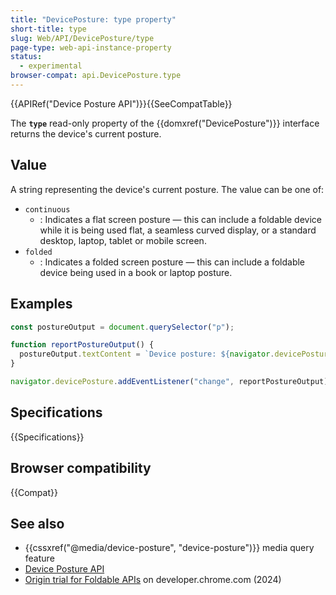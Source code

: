 ```yaml
---
title: "DevicePosture: type property"
short-title: type
slug: Web/API/DevicePosture/type
page-type: web-api-instance-property
status:
  - experimental
browser-compat: api.DevicePosture.type
---
```


{{APIRef("Device Posture API")}}{{SeeCompatTable}}

The **`type`** read-only property of the {{domxref("DevicePosture")}} interface returns the device's current posture.

## Value

A string representing the device's current posture. The value can be one of:

- `continuous`
  - : Indicates a flat screen posture — this can include a foldable device while it is being used flat, a seamless curved display, or a standard desktop, laptop, tablet or mobile screen.
- `folded`
  - : Indicates a folded screen posture — this can include a foldable device being used in a book or laptop posture.

## Examples

```js
const postureOutput = document.querySelector("p");

function reportPostureOutput() {
  postureOutput.textContent = `Device posture: ${navigator.devicePosture.type}`;
}

navigator.devicePosture.addEventListener("change", reportPostureOutput);
```

## Specifications

{{Specifications}}

## Browser compatibility

{{Compat}}

## See also

- {{cssxref("@media/device-posture", "device-posture")}} media query feature
- [Device Posture API](/en-US/docs/Web/API/Device_Posture_API)
- [Origin trial for Foldable APIs](https://developer.chrome.com/blog/foldable-apis-ot) on developer.chrome.com (2024)
